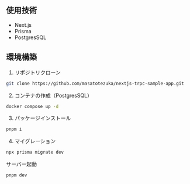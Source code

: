 ## 使用技術

- Next.js
- Prisma
- PostgresSQL

## 環境構築

1. リポジトリクローン

```sh
git clone https://github.com/masatotezuka/nextjs-trpc-sample-app.git
```

2. コンテナの作成（PostgresSQL）

```sh
docker compose up -d
```

3. パッケージインストール

```sh
pnpm i
```

4. マイグレーション

```sh
npx prisma migrate dev
```

サーバー起動

```sh
pnpm dev
```
